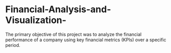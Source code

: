 # Financial-Analysis-and-Visualization-
The primary objective of this project was to analyze the financial performance of a company using key financial metrics (KPIs) over a specific period.
